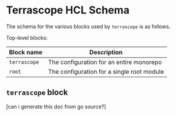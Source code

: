# Terrascope HCL Schema

The schema for the various blocks used by `terrascope` is as follows.

Top-level blocks:

| Block name | Description |
| ---------- | ----------- |
| `terrascope` | The configuration for an entire monorepo |
| `root` | The configuration for a single root module |

## `terrascope` block

[can i generate this doc from go source?]

